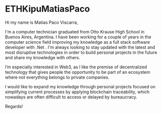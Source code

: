 # ETHKipuMatiasPaco
Hi my name is Matias Paco Viscarra,

I'm a computer technician graduated from Otto Krause High School in Buenos Aires, Argentina. I have been working for a couple of years in the computer science field improving my knowledge as a full stack software developer with .Net . I'm always looking to stay updated with the latest and most disruptive technologies in order to build personal projects in the future and share my knowledge with others.

I’m especially interested in Web3, as I like the premise of decentralized technology that gives people the opportunity to be part of an ecosystem where not everything belongs to private companies.

I would like to expand my knowledge through personal projects focused on simplifying current processes by applying blockchain traceability, which nowadays are often difficult to access or delayed by bureaucracy.

Regards!                                                                                                                                                                                                                                        

                                                                                
